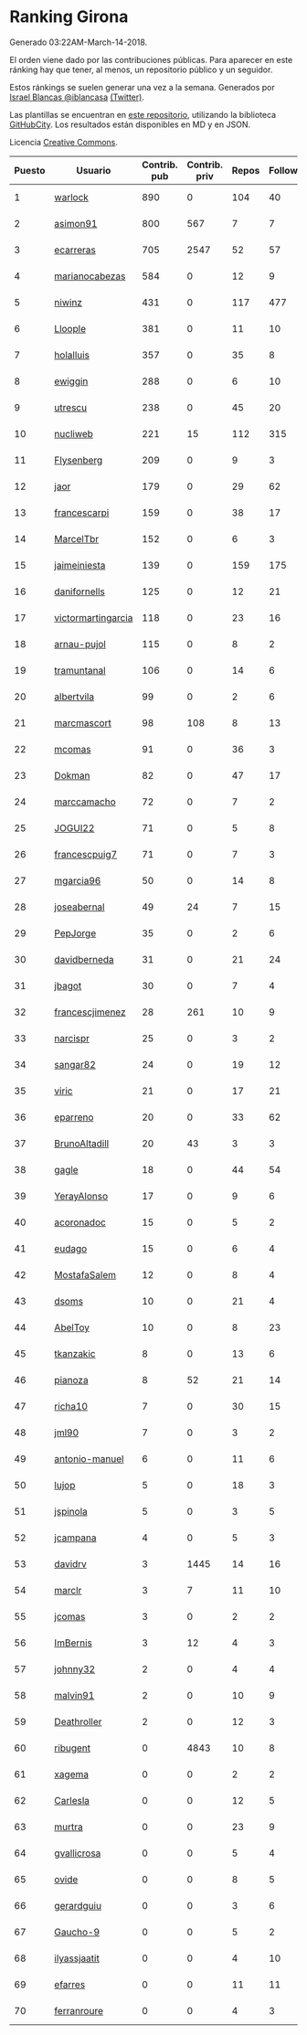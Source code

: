 # Ranking Girona

Generado 03:22AM-March-14-2018.

El orden viene dado por las contribuciones públicas. Para aparecer en este ránking hay que tener, al menos, un repositorio público y un seguidor.

Estos ránkings se suelen generar una vez a la semana. Generados por [Israel Blancas @iblancasa](https://github.com/iblancasa/) [(Twitter)](https://twitter.com/iblancasa).

Las plantillas se encuentran en [este repositorio](https://github.com/iblancasa/GH-Spanish-Ranking), utilizando la biblioteca [GitHubCity](https://github.com/iblancasa/GitHubCity). Los resultados están disponibles en MD y en JSON.

Licencia [Creative Commons](https://creativecommons.org/licenses/by/4.0/).

| Puesto   |  Usuario  | Contrib. pub | Contrib. priv |Repos| Followers | Desde |  Avatar  |
|----------|-----------|--------------|---------------|-----|-----------|-------|----------|
|1|[warlock](https://github.com/warlock)|890|0|104|40|2010-02-03|![warlock](https://avatars2.githubusercontent.com/u/194981)|
|2|[asimon91](https://github.com/asimon91)|800|567|7|7|2015-07-06|![asimon91](https://avatars3.githubusercontent.com/u/13195695)|
|3|[ecarreras](https://github.com/ecarreras)|705|2547|52|57|2010-06-02|![ecarreras](https://avatars3.githubusercontent.com/u/294235)|
|4|[marianocabezas](https://github.com/marianocabezas)|584|0|12|9|2016-05-10|![marianocabezas](https://avatars0.githubusercontent.com/u/19290459)|
|5|[niwinz](https://github.com/niwinz)|431|0|117|477|2011-06-11|![niwinz](https://avatars0.githubusercontent.com/u/843689)|
|6|[Lloople](https://github.com/Lloople)|381|0|11|10|2013-10-11|![Lloople](https://avatars2.githubusercontent.com/u/5665466)|
|7|[holalluis](https://github.com/holalluis)|357|0|35|8|2011-09-27|![holalluis](https://avatars1.githubusercontent.com/u/1082644)|
|8|[ewiggin](https://github.com/ewiggin)|288|0|6|10|2011-03-08|![ewiggin](https://avatars1.githubusercontent.com/u/657517)|
|9|[utrescu](https://github.com/utrescu)|238|0|45|20|2012-07-20|![utrescu](https://avatars0.githubusercontent.com/u/2011002)|
|10|[nucliweb](https://github.com/nucliweb)|221|15|112|315|2012-01-05|![nucliweb](https://avatars1.githubusercontent.com/u/1307927)|
|11|[Flysenberg](https://github.com/Flysenberg)|209|0|9|3|2017-09-22|![Flysenberg](https://avatars2.githubusercontent.com/u/32201366)|
|12|[jaor](https://github.com/jaor)|179|0|29|62|2009-05-04|![jaor](https://avatars3.githubusercontent.com/u/80719)|
|13|[francescarpi](https://github.com/francescarpi)|159|0|38|17|2010-05-26|![francescarpi](https://avatars2.githubusercontent.com/u/287872)|
|14|[MarcelTbr](https://github.com/MarcelTbr)|152|0|6|3|2016-11-18|![MarcelTbr](https://avatars3.githubusercontent.com/u/23552041)|
|15|[jaimeiniesta](https://github.com/jaimeiniesta)|139|0|159|175|2008-03-09|![jaimeiniesta](https://avatars2.githubusercontent.com/u/2629)|
|16|[danifornells](https://github.com/danifornells)|125|0|12|21|2012-12-03|![danifornells](https://avatars3.githubusercontent.com/u/2950939)|
|17|[victormartingarcia](https://github.com/victormartingarcia)|118|0|23|16|2011-03-09|![victormartingarcia](https://avatars2.githubusercontent.com/u/659832)|
|18|[arnau-pujol](https://github.com/arnau-pujol)|115|0|8|2|2016-08-28|![arnau-pujol](https://avatars3.githubusercontent.com/u/21292745)|
|19|[tramuntanal](https://github.com/tramuntanal)|106|0|14|6|2010-02-08|![tramuntanal](https://avatars0.githubusercontent.com/u/199462)|
|20|[albertvila](https://github.com/albertvila)|99|0|2|6|2011-03-24|![albertvila](https://avatars0.githubusercontent.com/u/688206)|
|21|[marcmascort](https://github.com/marcmascort)|98|108|8|13|2013-02-14|![marcmascort](https://avatars2.githubusercontent.com/u/3595718)|
|22|[mcomas](https://github.com/mcomas)|91|0|36|3|2013-05-15|![mcomas](https://avatars3.githubusercontent.com/u/4439719)|
|23|[Dokman](https://github.com/Dokman)|82|0|47|17|2012-09-06|![Dokman](https://avatars1.githubusercontent.com/u/2290904)|
|24|[marccamacho](https://github.com/marccamacho)|72|0|7|2|2014-04-24|![marccamacho](https://avatars1.githubusercontent.com/u/7396184)|
|25|[JOGUI22](https://github.com/JOGUI22)|71|0|5|8|2013-09-30|![JOGUI22](https://avatars0.githubusercontent.com/u/5580229)|
|26|[francescpuig7](https://github.com/francescpuig7)|71|0|7|3|2016-06-15|![francescpuig7](https://avatars3.githubusercontent.com/u/19941550)|
|27|[mgarcia96](https://github.com/mgarcia96)|50|0|14|8|2014-02-01|![mgarcia96](https://avatars1.githubusercontent.com/u/6561770)|
|28|[joseabernal](https://github.com/joseabernal)|49|24|7|15|2011-11-23|![joseabernal](https://avatars2.githubusercontent.com/u/1215598)|
|29|[PepJorge](https://github.com/PepJorge)|35|0|2|6|2013-03-08|![PepJorge](https://avatars1.githubusercontent.com/u/3807514)|
|30|[davidberneda](https://github.com/davidberneda)|31|0|21|24|2012-04-12|![davidberneda](https://avatars0.githubusercontent.com/u/1636163)|
|31|[jbagot](https://github.com/jbagot)|30|0|7|4|2015-03-28|![jbagot](https://avatars3.githubusercontent.com/u/11691527)|
|32|[francescjimenez](https://github.com/francescjimenez)|28|261|10|9|2012-05-30|![francescjimenez](https://avatars0.githubusercontent.com/u/1791741)|
|33|[narcispr](https://github.com/narcispr)|25|0|3|2|2011-05-19|![narcispr](https://avatars3.githubusercontent.com/u/798275)|
|34|[sangar82](https://github.com/sangar82)|24|0|19|12|2010-12-15|![sangar82](https://avatars1.githubusercontent.com/u/524030)|
|35|[viric](https://github.com/viric)|21|0|17|21|2009-03-24|![viric](https://avatars1.githubusercontent.com/u/66664)|
|36|[eparreno](https://github.com/eparreno)|20|0|33|62|2008-03-13|![eparreno](https://avatars1.githubusercontent.com/u/3028)|
|37|[BrunoAltadill](https://github.com/BrunoAltadill)|20|43|3|3|2015-12-29|![BrunoAltadill](https://avatars3.githubusercontent.com/u/16470099)|
|38|[gagle](https://github.com/gagle)|18|0|44|54|2012-02-17|![gagle](https://avatars0.githubusercontent.com/u/1446052)|
|39|[YerayAlonso](https://github.com/YerayAlonso)|17|0|9|6|2012-05-29|![YerayAlonso](https://avatars2.githubusercontent.com/u/1788228)|
|40|[acoronadoc](https://github.com/acoronadoc)|15|0|5|2|2011-06-01|![acoronadoc](https://avatars2.githubusercontent.com/u/822481)|
|41|[eudago](https://github.com/eudago)|15|0|6|4|2011-05-25|![eudago](https://avatars2.githubusercontent.com/u/809916)|
|42|[MostafaSalem](https://github.com/MostafaSalem)|12|0|8|4|2016-05-03|![MostafaSalem](https://avatars1.githubusercontent.com/u/19169958)|
|43|[dsoms](https://github.com/dsoms)|10|0|21|4|2011-07-13|![dsoms](https://avatars3.githubusercontent.com/u/912243)|
|44|[AbelToy](https://github.com/AbelToy)|10|0|8|23|2009-10-31|![AbelToy](https://avatars2.githubusercontent.com/u/147130)|
|45|[tkanzakic](https://github.com/tkanzakic)|8|0|13|6|2011-06-29|![tkanzakic](https://avatars0.githubusercontent.com/u/884028)|
|46|[pianoza](https://github.com/pianoza)|8|52|21|14|2013-02-28|![pianoza](https://avatars3.githubusercontent.com/u/3731130)|
|47|[richa10](https://github.com/richa10)|7|0|30|15|2014-12-06|![richa10](https://avatars3.githubusercontent.com/u/10096428)|
|48|[jml90](https://github.com/jml90)|7|0|3|2|2016-03-18|![jml90](https://avatars2.githubusercontent.com/u/17928538)|
|49|[antonio-manuel](https://github.com/antonio-manuel)|6|0|11|6|2015-04-09|![antonio-manuel](https://avatars0.githubusercontent.com/u/11867984)|
|50|[lujop](https://github.com/lujop)|5|0|18|3|2011-07-16|![lujop](https://avatars1.githubusercontent.com/u/920260)|
|51|[jspinola](https://github.com/jspinola)|5|0|3|5|2013-04-25|![jspinola](https://avatars3.githubusercontent.com/u/4253665)|
|52|[jcampana](https://github.com/jcampana)|4|0|5|3|2012-07-16|![jcampana](https://avatars3.githubusercontent.com/u/1982571)|
|53|[davidrv](https://github.com/davidrv)|3|1445|14|16|2009-03-09|![davidrv](https://avatars2.githubusercontent.com/u/61644)|
|54|[marclr](https://github.com/marclr)|3|7|11|10|2013-02-04|![marclr](https://avatars0.githubusercontent.com/u/3474291)|
|55|[jcomas](https://github.com/jcomas)|3|0|2|2|2013-12-30|![jcomas](https://avatars3.githubusercontent.com/u/6289333)|
|56|[ImBernis](https://github.com/ImBernis)|3|12|4|3|2016-05-28|![ImBernis](https://avatars3.githubusercontent.com/u/19626829)|
|57|[johnny32](https://github.com/johnny32)|2|0|4|4|2013-03-20|![johnny32](https://avatars2.githubusercontent.com/u/3924718)|
|58|[malvin91](https://github.com/malvin91)|2|0|10|9|2014-02-27|![malvin91](https://avatars2.githubusercontent.com/u/6801363)|
|59|[Deathroller](https://github.com/Deathroller)|2|0|12|3|2014-06-18|![Deathroller](https://avatars3.githubusercontent.com/u/7921596)|
|60|[ribugent](https://github.com/ribugent)|0|4843|10|8|2011-11-08|![ribugent](https://avatars1.githubusercontent.com/u/1180455)|
|61|[xagema](https://github.com/xagema)|0|0|2|2|2012-05-23|![xagema](https://avatars2.githubusercontent.com/u/1770166)|
|62|[Carlesla](https://github.com/Carlesla)|0|0|12|5|2012-06-18|![Carlesla](https://avatars0.githubusercontent.com/u/1863714)|
|63|[murtra](https://github.com/murtra)|0|0|23|9|2012-06-05|![murtra](https://avatars3.githubusercontent.com/u/1818725)|
|64|[gvallicrosa](https://github.com/gvallicrosa)|0|0|5|4|2012-09-13|![gvallicrosa](https://avatars0.githubusercontent.com/u/2340232)|
|65|[ovide](https://github.com/ovide)|0|0|8|5|2013-02-01|![ovide](https://avatars3.githubusercontent.com/u/3451025)|
|66|[gerardguiu](https://github.com/gerardguiu)|0|0|3|6|2013-10-14|![gerardguiu](https://avatars2.githubusercontent.com/u/5679102)|
|67|[Gaucho-9](https://github.com/Gaucho-9)|0|0|5|2|2014-01-27|![Gaucho-9](https://avatars3.githubusercontent.com/u/6517150)|
|68|[ilyassjaatit](https://github.com/ilyassjaatit)|0|0|4|10|2013-12-06|![ilyassjaatit](https://avatars0.githubusercontent.com/u/6122534)|
|69|[efarres](https://github.com/efarres)|0|0|11|11|2014-03-04|![efarres](https://avatars0.githubusercontent.com/u/6848360)|
|70|[ferranroure](https://github.com/ferranroure)|0|0|4|3|2015-09-28|![ferranroure](https://avatars0.githubusercontent.com/u/14871012)|
